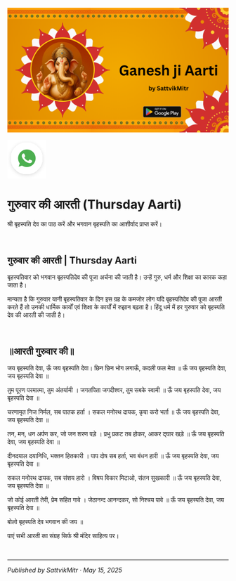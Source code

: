 <!-- Banner SVG -->
![Banner](https://raw.githubusercontent.com/anandwana001/content-repo/refs/heads/main/aarti/ganesh/ganesh_ji_aarti_banner.png)

<!-- Share & WhatsApp icons as SVG -->
<a href="https://api.whatsapp.com/send?text=Check%20out%20this%20article%20in%20the%20Hanuman%20Chalisa%20app%3A%20https%3A%2F%2Fwww.sattvikmitr.com%2Farticles%3FcontentUrl%3Dhttps%253A%252F%252Fraw.githubusercontent.com%252Fanandwana001%252Fcontent-repo%252Frefs%252Fheads%252Fmain%252Faarti%252Fganesh%252Fguruvar_aarti_hindi.md%26title%3DGanesh%2520Aarti">
  <img src="https://raw.githubusercontent.com/anandwana001/content-repo/refs/heads/main/assets/ic_wtsapp_share_rounded.svg" alt="WhatsApp"/>
</a>

<br>

# गुरुवार की आरती (Thursday Aarti)
श्री बृहस्पति देव का पाठ करें और भगवान बृहस्पति का आशीर्वाद प्राप्त करें।

<br>

## गुरुवार की आरती | Thursday Aarti
बृहस्पतिवार को भगवान बृहस्पतिदेव की पूजा अर्चना की जाती है। उन्हें गुरु, धर्म और शिक्षा का कारक कहा जाता है।

मान्यता है कि गुरुवार यानी बृहस्पतिवार के दिन इस ग्रह के कमजोर लोग यदि बृहस्पतिदेव की पूजा आरती करते हैं तो उनकी धार्मिक कार्यों एवं शिक्षा के कार्यों में रुझान बढ़ता है। हिंदू धर्म में हर गुरुवार को बृहस्पति देव की आरती की जाती है।

<br>

## ॥आरती गुरुवार की॥
जय बृहस्पति देवा,
ऊँ जय बृहस्पति देवा।
छिन छिन भोग लगाऊँ,
कदली फल मेवा ॥
ऊँ जय बृहस्पति देवा,
जय बृहस्पति देवा ॥

तुम पूरण परमात्मा,
तुम अंतर्यामी ।
जगतपिता जगदीश्वर,
तुम सबके स्वामी ॥
ऊँ जय बृहस्पति देवा,
जय बृहस्पति देवा ॥

चरणामृत निज निर्मल,
सब पातक हर्ता ।
सकल मनोरथ दायक,
कृपा करो भर्ता ॥
ऊँ जय बृहस्पति देवा,
जय बृहस्पति देवा ॥

तन, मन, धन अर्पण कर,
जो जन शरण पड़े ।
प्रभु प्रकट तब होकर,
आकर द्घार खड़े ॥
ऊँ जय बृहस्पति देवा,
जय बृहस्पति देवा ॥

दीनदयाल दयानिधि,
भक्तन हितकारी ।
पाप दोष सब हर्ता,
भव बंधन हारी ॥
ऊँ जय बृहस्पति देवा,
जय बृहस्पति देवा ॥

सकल मनोरथ दायक,
सब संशय हारो ।
विषय विकार मिटाओ,
संतन सुखकारी ॥
ऊँ जय बृहस्पति देवा,
जय बृहस्पति देवा ॥

जो कोई आरती तेरी,
प्रेम सहित गावे ।
जेठानन्द आनन्दकर,
सो निश्चय पावे ॥
ऊँ जय बृहस्पति देवा,
जय बृहस्पति देवा ॥

बोलो बृहस्पति देव भगवान की जय ॥

पाएं सभी आरती का संग्रह सिर्फ श्री मंदिर साहित्य पर।

<br>

---

*Published by SattvikMitr · May 15, 2025*
